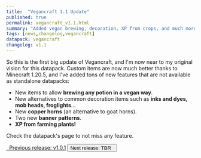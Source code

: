 ```yaml
---
title:  "Vegancraft 1.1 Update"
published: true
permalink: vegancraft_v1.1.html
summary: "Added vegan brewing, decoration, XP from crops, and much more."
tags: [news,changelog,vegancraft]
datapack: vegancraft
changelog: v1.1
---
```


So this is the first big update of Vegancraft, and I'm now near to my original vision for this datapack. Custom items are now much better thanks to Minecraft 1.20.5, and I've added tons of new features that are not available as standalone datapacks:

- New items to allow **brewing any potion in a vegan way**.
- New alternatives to common decoration items such as **inks and dyes, mob heads, froglights**...
- New **copper horns** (an alternative to goat horns).
- Two new **banner patterns**.
- **XP from farming plants!**

Check the datapack's page to not miss any feature.

<div class="btn-group">
    <a href="vegancraft_v1.0.1.html" role="button" class="btn btn-primary"><i class="fa fa-caret-left"></i>&nbsp; Previous release: v1.0.1</a>
    <button role="button" class="btn btn-default disabled">Next release: TBR &nbsp;<i class="fa fa-caret-right"></i> </button>
</div>